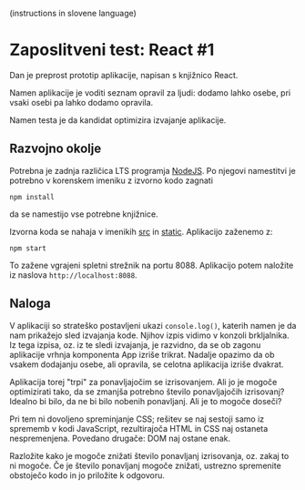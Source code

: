 (instructions in slovene language)
# Zaposlitveni test: React #1
Dan je preprost prototip aplikacije, napisan s knjižnico React.

Namen aplikacije je voditi seznam opravil za ljudi: dodamo
lahko osebe, pri vsaki osebi pa lahko dodamo opravila.

Namen testa je da kandidat optimizira izvajanje aplikacije.

## Razvojno okolje
Potrebna je zadnja različica LTS programja [NodeJS](https://nodejs.org/). Po
njegovi namestitvi je potrebno v korenskem imeniku z izvorno kodo zagnati
```shell
npm install
```
da se namestijo vse potrebne knjižnice.

Izvorna koda se nahaja v imenikih [src](src) in [static](static).
Aplikacijo zaženemo z:
```shell
npm start
```
To zažene vgrajeni spletni strežnik na portu 8088. Aplikacijo potem
naložite iz naslova `http://localhost:8088`.

## Naloga
V aplikaciji so strateško postavljeni ukazi `console.log()`, katerih
namen je da nam prikažejo sled izvajanja kode. Njihov izpis vidimo v
konzoli brkljalnika. Iz tega izpisa, oz. iz te sledi izvajanja, je
razvidno, da se ob zagonu aplikacije vrhnja komponenta App izriše
trikrat. Nadalje opazimo da ob vsakem dodajanju osebe, ali opravila,
se celotna aplikacija izriše dvakrat.

Aplikacija torej "trpi" za ponavljajočim se izrisovanjem. Ali jo je
mogoče optimizirati tako, da se zmanjša potrebno število ponavljajočih
izrisovanj? Idealno bi bilo, da ne bi bilo nobenih ponavljanj. Ali je
to mogoče doseči?

Pri tem ni dovoljeno spreminjanje CSS; rešitev se naj sestoji samo iz
sprememb v kodi JavaScript, rezultirajoča HTML in CSS naj ostaneta
nespremenjena. Povedano drugače: DOM naj ostane enak.

Razložite kako je mogoče znižati število ponavljanj izrisovanja, oz.
zakaj to ni mogoče. Če je število ponavljanj mogoče znižati, ustrezno
spremenite obstoječo kodo in jo priložite k odgovoru.

